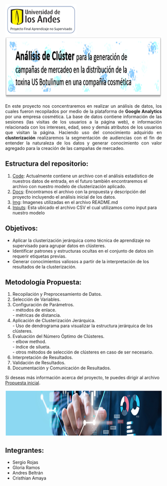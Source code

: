 <div align="left">
  <img src="Img/pro-UA.png" alt="Logo de Uniandes" width="230" height="100">
</div>

<div align="center">
  <img src="Img/Titulo.png" alt="titulo" width="900" height="200">
</div>

<p align="justify"> 
En este proyecto nos concentraremos en realizar un análisis de datos, los cuales fueron recopilados por medio de la plataforma de <strong>Google Analytics</strong> por una empresa cosmética. La base de datos contiene información de las sesiones (las visitas de los usuarios a la página web), e información relacionada con los intereses, edad, sexo y demás atributos de los usuarios que visitan la página. Haciendo uso del conocimiento adquirido en <strong>clusterización</strong> realizaremos la segmentación de audiencias con el fin de entender la naturaleza de los datos y generar conocimiento con valor agregado para la creación de las campañas de mercadeo.</p>

<h2 >Estructura del repositorio:</h2> 
<ol>
    <li><a href="Code/">Code</a>: Actualmente contiene un archivo con el análisis estadístico de nuestros datos de entrada, en el futuro también encontraremos el archivo con nuestro modelo de clusterización aplicado.</li>
    <li><a href="Docs/">Docs</a>: Encontramos el archivo con la propuesta y descripción del proyecto incluyendo el análisis inicial de los datos.</li>
    <li><a href="Img/">Img</a>: Imagenes utilizadas en el archivo README.md</li>
    <li><a href="Inputs/">Inputs</a>: Esta ubicado el archivo CSV el cual utilizamos como input para nuestro modelo</li>
</ol>

<h2 >Objetivos:</h2> 
<ul>
    <li>Aplicar la clusterización jerárquica como técnica de aprendizaje no supervisado para agrupar datos en clústeres.</li>
    <li>Identificar patrones y estructuras ocultas en el conjunto de datos sin requerir etiquetas previas. </li>
    <li>Generar conocimientos valiosos a partir de la interpretación de los resultados de la clusterización.</li> 
</ul>

<h2 >Metodología Propuesta: </h2> 
<ol>
    <li>Recopilación y Preprocesamiento de Datos.</li>
    <li>Selección de Variables.</li>
    <li>Configuración de Parámetros.</li>
        - métodos de enlace.<br>
        - métricas de distancia. 
    <li>Aplicación de Clusterización Jerárquica.</li>
        - Uso de dendrograma para visualizar la estructura jerárquica de los clústeres.
    <li>Evaluación del Número Óptimo de Clústeres.</li>
        - elbow method.<br>
        - índice de silueta.<br>
        - otros métodos de selección de clústeres en caso de ser necesario.
    <li>Interpretación de Resultados.</li>
    <li>Validación de Resultados.</li>
    <li>Documentación y Comunicación de Resultados.</li>
</ol>

Si deseas más información acerca del proyecto, te puedes dirigir al archivo [Propuesta inicial](Docs/Propuesta_Inicial_grupo_15.docx).

<div align="center">
  <img src="Img/linea.png" alt="imagen" width="900" height="150">
</div>

<h2 >Integrantes:</h2> 
<ul>
    <li>Sergio Rojas</li>
    <li>Gloria Ramos </li>
    <li>Andres Beltrán</li>
    <li>Cristhian Amaya</li>
</ul>
